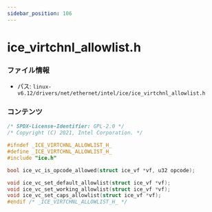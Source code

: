 ```yaml
---
sidebar_position: 106
---
```

# ice_virtchnl_allowlist.h

### ファイル情報

- パス: `linux-v6.12/drivers/net/ethernet/intel/ice/ice_virtchnl_allowlist.h`

### コンテンツ

```h
/* SPDX-License-Identifier: GPL-2.0 */
/* Copyright (C) 2021, Intel Corporation. */

#ifndef _ICE_VIRTCHNL_ALLOWLIST_H_
#define _ICE_VIRTCHNL_ALLOWLIST_H_
#include "ice.h"

bool ice_vc_is_opcode_allowed(struct ice_vf *vf, u32 opcode);

void ice_vc_set_default_allowlist(struct ice_vf *vf);
void ice_vc_set_working_allowlist(struct ice_vf *vf);
void ice_vc_set_caps_allowlist(struct ice_vf *vf);
#endif /* _ICE_VIRTCHNL_ALLOWLIST_H_ */

```
